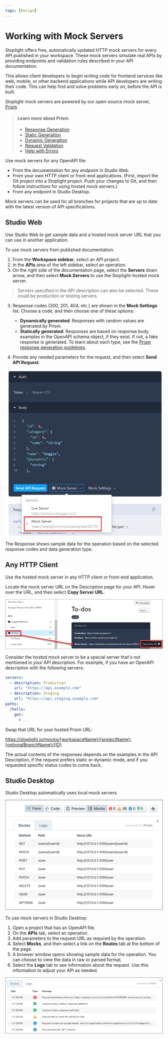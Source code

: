 ```yaml
---
tags: [Design]
---
```


# Working with Mock Servers

Stoplight offers free, automatically updated HTTP mock servers for every API published in your workspace. These mock servers simulate real APIs by providing endpoints and validation rules described in your API documentation. 

This allows client developers to begin writing code for frontend services like web, mobile, or other backend applications while API developers are writing their code. This can help find and solve problems early on, before the API is built.

Stoplight mock servers are powered by our open-source mock server, [Prism](https://stoplight.io/open-source/prism). 

   <!-- theme: info -->

> #### Learn more about Prism
>
>- [Response Generation](https://meta.stoplight.io/docs/prism/ZG9jOjk1-http-mocking#response-examples)
>- [Static Generation](https://meta.stoplight.io/docs/prism/ZG9jOjk1-http-mocking#static-response-generation)
>- [Dynamic Generation](https://meta.stoplight.io/docs/prism/ZG9jOjk1-http-mocking#dynamic-response-generation) 
>- [Request Validation](https://meta.stoplight.io/docs/prism/ZG9jOjk2-request-validation)
>- [Help with Errors](https://meta.stoplight.io/docs/prism/ZG9jOjE2MDY1NjY5-errors)

Use mock servers for any OpenAPI file:

- From the documentation for any endpoint in Studio Web.
- From your own HTTP client or front-end applications. (First, import the Git project into a Stoplight project. Push your changes to Git, and then follow instructions for using hosted mock servers.)
- From any endpoint in Studio Desktop.

Mock servers can be used for all branches for projects that are up to date with the latest version of API specifications. 

## Studio Web

Use Studio Web to get sample data and a hosted mock server URL that you can use in another application.

To use mock servers from published documentation:

1. From the **Workspace sidebar**, select an API project.
1. In the **APIs** area of the left sidebar, select an operation.
2. On the right side of the documentation page, select the **Servers** down arrow, and then select **Mock Servers** to use the Stoplight-hosted mock server.

> Servers specified in the API description can also be selected. These could be production or testing servers. 
   
3. Response codes (200, 201, 404, etc.) are shown in the **Mock Settings** list. Choose a code, and then choose one of these options:
   * **Dynamically generated**: Responses with random values are generated by Prism. 
   * **Statically generated**: Responses are based on response body examples in the  OpenAPI schema object, if they exist. If not, a fake response is generated. 
   To learn about each type, see the [Prism response generation guidelines](https://meta.stoplight.io/docs/prism/ZG9jOjk1#static-or-dynamic-generation).

4. Provide any needed parameters for the request, and then select **Send API Request**.

![image.png](../assets/images/mocks-studio-web.png)

The Response shows sample data for the operation based on the selected response codes and data generation type.

## Any HTTP Client

Use the hosted mock server in any HTTP client or front-end application.

Locate the mock server URL on the Description page for your API. Hover over the URL, and then select **Copy Server URL**.

![Mock Server URL](../assets/images/mocks-server-url.png)

Consider the hosted mock server to be a special server that's not mentioned in your API description. For example, if you have an OpenAPI description with the following servers:

```yaml
servers:
  - description: Production
    url: "https://api.example.com"
  - description: Staging
    url: "https://api.staging.example.com"
paths:
  /hello:
    get: 
      # ...
```

Swap that URL for your hosted Prism URL:

<!-- markdown-link-check-disable -->
https://stoplight.io/mocks/{workspaceName}/{projectName}:{optionalBranchName}/{ID}
<!-- markdown-link-check-enable -->

The actual contents of the responses depends on the examples in the API Description, if the request prefers static or dynamic mode, and if you requested specific status codes to come back. 

## Studio Desktop 

Studio Desktop automatically uses local mock servers. 

![Mocks in Studio Desktop](../assets/images/mocks-studio-desktop.png)

To use mock servers in Studio Desktop:

1. Open a project that has an OpenAPI file.
2. On the **APIs** tab, select an operation.
3. Add parameters to the request URL as required by the operation.
3. Select **Mocks**, and then select a link on the **Routes** tab at the bottom of the page.
4. A browser window opens showing sample data for the operation. You can choose to view the data in raw or parsed format.
5. Select the **Logs** tab to see information about the request. Use this information to adjust your API as needed.

![Mocks in Studio Desktop](../assets/images/mocks-studio-desktop-log.png)

